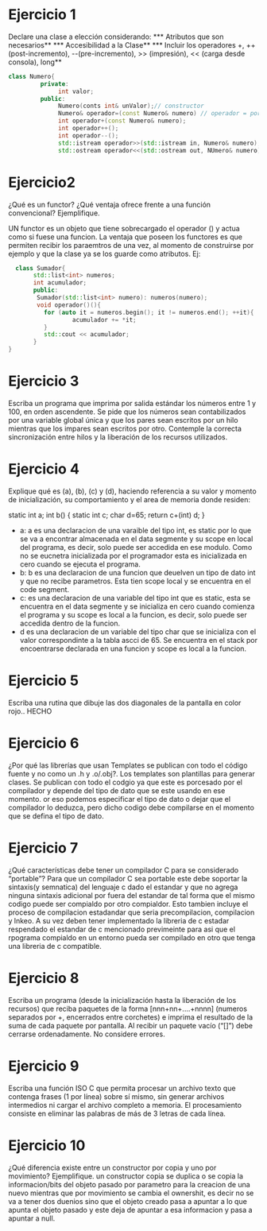 # Ejercicio 1
Declare una clase a elección considerando:
*** Atributos que son necesarios** *** Accesibilidad a la Clase** *** Incluir los operadores +, ++ (post-incremento), --(pre-incremento), >> (impresión), 
<< (carga desde consola), long**
```C++
class Numero{
         private:
              int valor;
         public:
              Numero(conts int& unValor);// constructor
              Numero& operador=(const Numero& numero) // operador = por copia
              int operador+(const Numero& numero);
              int operador++();
              int operador--();
              std::istream operador>>(std::istream in, Numero& numero);
              std::ostream operador<<(std::ostream out, NUmero& numero);
```

# Ejercicio2 
¿Qué es un functor? ¿Qué ventaja ofrece frente a una función convencional? Ejemplifique.

UN functor es un objeto que tiene sobrecargado el operador () y actua como si fuese una funcion. La ventaja que poseen los functores es que permiten recibir los paraemtros de una vez, al momento de construirse por ejemplo y que la clase ya se los guarde como atributos.
Ej:
```C++
  class Sumador{
       std::list<int> numeros;
       int acumulador;
       public:
        Sumador(std::list<int> numero): numeros(numero); 
        void operador()(){
          for (auto it = numeros.begin(); it != numeros.end(); ++it){
                  acumulador += *it;
          }
          std::cout << acumulador;
       }
}
```


# Ejercicio 3
Escriba un programa que imprima por salida estándar los números entre 1 y 100, en orden ascendente. Se pide que los números sean contabilizados por una variable global única y que los pares sean escritos por un hilo mientras que los impares sean escritos por otro.
Contemple la correcta sincronización entre hilos y la liberación de los recursos utilizados.
# Ejercicio 4
Explique qué es (a), (b), (c) y (d), haciendo referencia a su valor y momento de inicialización, su comportamiento y el area de memoria donde residen:

static int a;
int b()
{
static int c; char d=65;
return c+(int) d;
}
* a: a es una declaracion de una varaible del tipo int, es static por lo que se va a encontrar almacenada en el data segmente y su scope en local del programa, es decir, solo puede ser accedida en ese modulo. Como no se eucnetra inicializada por el programador esta es inicializada en cero cuando se ejecuta el programa. 
* b: b es una declaracion de una funcion que deuelven un tipo de dato int y que no recibe parametros. Esta tien scope local y se encuentra en el code segment. 
* c: es una declaracion de una variable del tipo int que es static, esta se encuentra en el data segmente y se inicializa en cero cuando comienza el programa y su scope es local a la funcion, es decir, solo puede ser accedida dentro de la funcion. 
* d es una declaracion de un variable del tipo char que se inicializa con el valor correspondinte a la tabla ascci de 65. Se encuentra en el stack por encoentrarse declarada en una funcion y scope es local a la funcion. 
# Ejercicio 5
Escriba una rutina que dibuje las dos diagonales de la pantalla en color rojo..
HECHO
# Ejercicio 6
¿Por qué las librerías que usan Templates se publican con todo el código fuente y no como un .h y .o/.obj?.
Los templates son plantillas para generar clases. Se publican con todo el codgio ya que este es porcesado por el compilador y depende del tipo de dato que se este usando en ese momento. or eso podemos especificar el tipo de dato o dejar que el compilador lo deduzca, pero dicho codigo debe compilarse en el momento que se defina el tipo de dato.
# Ejercicio 7
¿Qué características debe tener un compilador C para se considerado “portable”?
Para que un compilador C sea portable este debe soportar la sintaxis(y semnatica) del lenguaje c dado el estandar y que no agrega ninguna sintaxis adicional por fuera del estandar de tal forma que el mismo codigo puede ser compialdo por otro compialdor. Esto tambien incluye el proceso de compilacion estadandar que seria precompilacion, compilacion y lnkeo. A su vez deben tener implementado la libreria de c estadar respendado el estandar de c mencionado previmeinte para asi que el rpograma compialdo en un entorno pueda ser compilado en otro que tenga una libreria de c compatible.
# Ejercicio 8
Escriba un programa (desde la inicialización hasta la liberación de los recursos) que reciba paquetes de la forma [nnn+nn+....+nnnn] (numeros separados por +,
 encerrados entre corchetes) e imprima el resultado de la suma de cada paquete por pantalla. Al recibir un paquete vacío (“[]”) debe cerrarse ordenadamente. 
 No considere errores.
 # Ejercicio 9
 Escriba una función ISO C que permita procesar un archivo texto que contenga frases (1 por línea) sobre sí mismo, sin generar archivos intermedios ni cargar el 
archivo completo a memoria. El procesamiento consiste en eliminar las palabras de más de 3 letras de cada línea.
# Ejercicio 10
¿Qué diferencia existe entre un constructor por copia y uno por movimiento? Ejemplifique.
un constructor copia se duplica o se copia la informacion/bits del objeto pasado por parametro para la creacion de una nuevo mientras que por movimiento se cambia el ownershit, es decir no se va a tener dos duenios sino que el objeto creado pasa a apuntar a lo que apunta el objeto pasado y este deja de apuntar a esa informacion y pasa a apuntar a null. 
